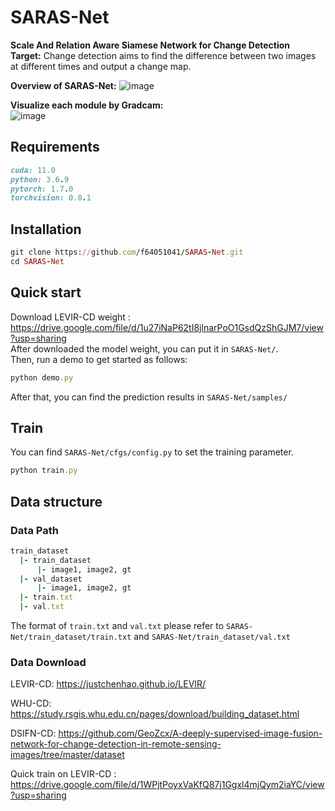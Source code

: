 # SARAS-Net
**Scale And Relation Aware Siamese Network for Change Detection**   
**Target:** Change detection aims to find the difference between two images at different times and output a change map.  

**Overview of SARAS-Net:** 
![image](https://github.com/f64051041/SARAS-Net/blob/main/image/model.jpg)

**Visualize each module by Gradcam:**   
![image](https://github.com/f64051041/SARAS-Net/blob/main/image/structure_heatmap.jpg)

## Requirements
```ruby
cuda: 11.0  
python: 3.6.9  
pytorch: 1.7.0  
torchvision: 0.8.1 
```
## Installation
```ruby
git clone https://github.com/f64051041/SARAS-Net.git  
cd SARAS-Net  
```

## Quick start
Download LEVIR-CD weight : https://drive.google.com/file/d/1u27iNaP62tI8jlnarPoO1GsdQzShGJM7/view?usp=sharing  
After downloaded the model weight, you can put it in `SARAS-Net/`.  
Then, run a demo to get started as follows:  
```ruby
python demo.py
```
After that, you can find the prediction results in `SARAS-Net/samples/`

## Train
You can find `SARAS-Net/cfgs/config.py` to set the training parameter.
```ruby
python train.py
```

## Data structure
### Data Path
```ruby
train_dataset  
  |- train_dataset 
      |- image1, image2, gt  
  |- val_dataset  
      |- image1, image2, gt  
  |- train.txt
  |- val.txt
```
The format of `train.txt` and `val.txt` please refer to `SARAS-Net/train_dataset/train.txt` and `SARAS-Net/train_dataset/val.txt`   

### Data Download
LEVIR-CD: https://justchenhao.github.io/LEVIR/  

WHU-CD: https://study.rsgis.whu.edu.cn/pages/download/building_dataset.html  

DSIFN-CD: https://github.com/GeoZcx/A-deeply-supervised-image-fusion-network-for-change-detection-in-remote-sensing-images/tree/master/dataset

Quick train on LEVIR-CD : https://drive.google.com/file/d/1WPjtPoyxVaKfQ87j1Ggxl4mjQym2iaYC/view?usp=sharing
